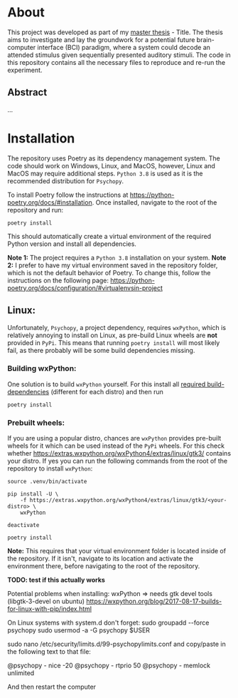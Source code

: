 # About
This project was developed as part of my [master thesis](TODO) - Title. The thesis aims to investigate and lay the groundwork for a potential future brain-computer interface (BCI) paradigm, where a system could decode an attended stimulus given sequentially presented auditory stimuli.
The code in this repository contains all the necessary files to reproduce and re-run the experiment.

## Abstract
...

# Installation
The repository uses Poetry as its dependency management system. The code should work on Windows, Linux, and MacOS, however, Linux and MacOS may require additional steps. `Python 3.8` is used as it is the recommended distribution for `Psychopy`.

To install Poetry follow the instructions at <https://python-poetry.org/docs/#installation>.
Once installed, navigate to the root of the repository and run:
```
poetry install
```
This should automatically create a virtual environment of the required Python version and install all dependencies.

**Note 1:** The project requires a `Python 3.8` installation on your system.
**Note 2:** I prefer to have my virtual environment saved in the repository folder, which is not the default behavior of Poetry. To change this, follow the instructions on the following page: <https://python-poetry.org/docs/configuration/#virtualenvsin-project>

## Linux:
Unfortunately, `Psychopy`, a project dependency, requires `wxPython`, which is relatively annoying to install on Linux, as pre-build Linux wheels are **not** provided in `PyPi`. This means that running `poetry install` will most likely fail, as there probably will be some build dependencies missing.

### Building wxPython:
One solution is to build `wxPython` yourself. For this install all [required build-dependencies](https://wxpython.org/blog/2017-08-17-builds-for-linux-with-pip/index.html) (different for each distro) and then run 
```
poetry install
```

### Prebuilt wheels:
If you are using a popular distro, chances are `wxPython` provides pre-built wheels for it which can be used instead of the `PyPi` wheels. For this check whether <https://extras.wxpython.org/wxPython4/extras/linux/gtk3/> contains your distro. If yes you can run the following commands from the root of the repository to install `wxPython`:
```
source .venv/bin/activate

pip install -U \
    -f https://extras.wxpython.org/wxPython4/extras/linux/gtk3/<your-distro> \
    wxPython

deactivate

poetry install
```
**Note:** This requires that your virtual environment folder is located inside of the repository. If it isn't, navigate to its location and activate the environment there, before navigating to the root of the repository. 

**TODO: test if this actually works**


Potential problems when installing:
wxPython => needs gtk devel tools (libgtk-3-devel on ubuntu)
https://wxpython.org/blog/2017-08-17-builds-for-linux-with-pip/index.html

On Linux systems with system.d don't forget:
sudo groupadd --force psychopy
sudo usermod -a -G psychopy $USER

sudo nano /etc/security/limits.d/99-psychopylimits.conf and copy/paste in the following text to that file:

@psychopy   -  nice       -20
@psychopy   -  rtprio     50
@psychopy   -  memlock    unlimited

And then restart the computer
